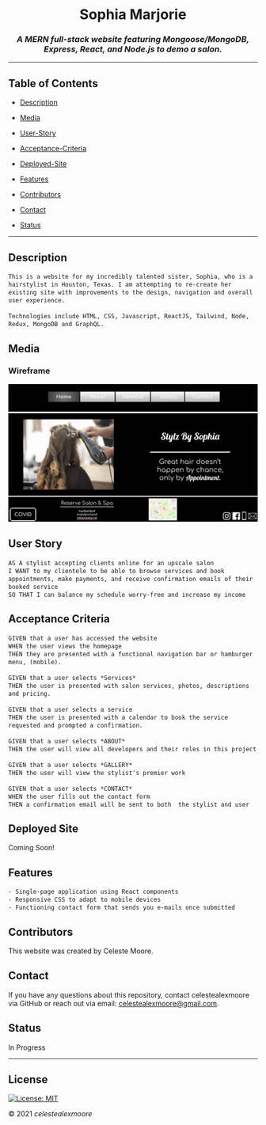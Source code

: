 <div align="center">

# Sophia Marjorie

### _A MERN full-stack website featuring Mongoose/MongoDB, Express, React, and Node.js to demo a salon._

---

</div>

## Table of Contents

- [Description](#Description)

- [Media](#Media)

- [User-Story](#user-story)

- [Acceptance-Criteria](#acceptance-criteria)

- [Deployed-Site](#deployment)

- [Features](#Features)

- [Contributors](#Contributors)

- [Contact](#Contact)

- [Status](Status)

---

## Description
    This is a website for my incredibly talented sister, Sophia, who is a hairstylist in Houston, Texas. I am attempting to re-create her existing site with improvements to the design, navigation and overall user experience.

    Technologies include HTML, CSS, Javascript, ReactJS, Tailwind, Node, Redux, MongoDB and GraphQL.

## Media

### Wireframe

![](./assets/images/wireframe.png)

## User Story

    AS A stylist accepting clients online for an upscale salon  
    I WANT to my clientele to be able to browse services and book appointments, make payments, and receive confirmation emails of their booked service  
    SO THAT I can balance my schedule worry-free and increase my income

## Acceptance Criteria

    GIVEN that a user has accessed the website
    WHEN the user views the homepage
    THEN they are presented with a functional navigation bar or hamburger menu, (mobile).

    GIVEN that a user selects *Services*
    THEN the user is presented with salon services, photos, descriptions and pricing.

    GIVEN that a user selects a service
    THEN the user is presented with a calendar to book the service requested and prompted a confirmation.

    GIVEN that a user selects *ABOUT*
    THEN the user will view all developers and their roles in this project

    GIVEN that a user selects *GALLERY*
    THEN the user will view the stylist's premier work

    GIVEN that a user selects *CONTACT*
    WHEN the user fills out the contact form
    THEN a confirmation email will be sent to both  the stylist and user

## Deployed Site

Coming Soon!

## Features
    - Single-page application using React components
    - Responsive CSS to adapt to mobile devices
    - Functioning contact form that sends you e-mails once submitted

## Contributors

This website was created by Celeste Moore.

## Contact

If you have any questions about this repository, contact celestealexmoore via GitHub or reach out via email:
celestealexmoore@gmail.com.

## Status

In Progress

---

## License

[![License: MIT](https://img.shields.io/badge/License-MIT-blueviolet.svg)](https://opensource.org/licenses/MIT)

© 2021 _celestealexmoore_
